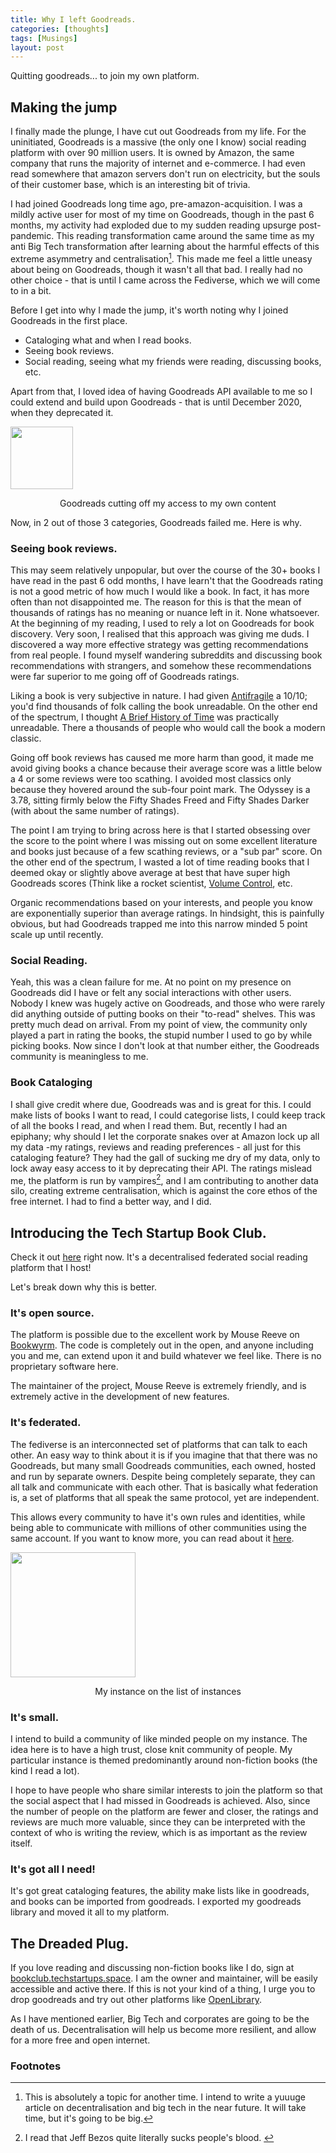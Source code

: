 ```yaml
---
title: Why I left Goodreads.
categories: [thoughts]
tags: [Musings]
layout: post
---
```


Quitting goodreads... to join my own platform.

## Making the jump
I finally made the plunge, I have cut out Goodreads from my life. For the uninitiated, Goodreads is a massive (the only one I know) social reading platform with over 90 million users. It is owned by Amazon, the same company that runs the majority of internet and e-commerce. I had even read somewhere that amazon servers don't run on electricity, but the souls of their customer base, which is an interesting bit of trivia.

I had joined Goodreads long time ago, pre-amazon-acquisition. I was a mildly active user for most of my time on Goodreads, though in the past 6 months, my activity had exploded due to my sudden reading upsurge post-pandemic. This reading transformation came around the same time as my anti Big Tech transformation after learning about the harmful effects of this extreme asymmetry and centralisation[^1]. This made me feel a little uneasy about being on Goodreads, though it wasn't all that bad. I really had no other choice - that is until I came across the Fediverse, which we will come to in a bit.

Before I get into why I made the jump, it's worth noting why I joined Goodreads in the first place. 
- Cataloging what and when I read books.
- Seeing book reviews.
- Social reading, seeing what my friends were reading, discussing books, etc.

Apart from that, I loved idea of having Goodreads API available to me so I could extend and build upon Goodreads - that is until December 2020, when they deprecated it.


<img src="https://i.imgur.com/2Dq4FUu.png" height="100">
<p style="text-align:center">Goodreads cutting off my access to my own content</p>


Now, in 2 out of those 3 categories, Goodreads failed me. Here is why.

### Seeing book reviews.
This may seem relatively unpopular, but over the course of the 30+ books I have read in the past 6 odd months, I have learn't that the Goodreads rating is not a good metric of how much I would like a book. In fact, it has more often than not disappointed me. The reason for this is that the mean of thousands of ratings has no meaning or nuance left in it. None whatsoever. At the beginning of my reading, I used to rely a lot on Goodreads for book discovery. Very soon, I realised that this approach was giving me duds. I discovered a way more effective strategy was getting recommendations from real people. I found myself wandering subreddits and discussing book recommendations with strangers, and somehow these recommendations were far superior to me going off of Goodreads ratings.

Liking a book is very subjective in nature. I had given [Antifragile](https://advait.live/antifragile/) a 10/10; you'd find thousands of folk calling the book unreadable. On the other end of the spectrum, I thought [A Brief History of Time](https://advait.live/history-of-time/) was practically unreadable. There a thousands of people who would call the book a modern classic.

Going off book reviews has caused me more harm than good, it made me avoid giving books a chance because their average score was a little below a 4 or some reviews were too scathing. I avoided most classics only because they hovered around the sub-four point mark. The Odyssey is a 3.78, sitting firmly below the Fifty Shades Freed and Fifty Shades Darker (with about the same number of ratings).

The point I am trying to bring across here is that I started obsessing over the score to the point where I was missing out on some excellent literature and books just because of a few scathing reviews, or a "sub par" score. On the other end of the spectrum, I wasted a lot of time reading books that I deemed okay or slightly above average at best that have super high Goodreads scores (Think like a rocket scientist, [Volume Control](https://advait.live/volume-control/), etc.

Organic recommendations based on your interests, and people you know are exponentially superior than average ratings. In hindsight, this is painfully obvious, but had Goodreads trapped me into this narrow minded 5 point scale up until recently.

### Social Reading.
Yeah, this was a clean failure for me. At no point on my presence on Goodreads did I have or felt any social interactions with other users. Nobody I knew was hugely active on Goodreads, and those who were rarely did anything outside of putting books on their "to-read" shelves. This was pretty much dead on arrival. From my point of view, the community only played a part in rating the books, the stupid number I used to go by while picking books. Now since I don't look at that number either, the Goodreads community is meaningless to me. 

### Book Cataloging
I shall give credit where due, Goodreads was and is great for this. I could make lists of books I want to read, I could categorise lists, I could keep track of all the books I read, and when I read them. But, recently I had an epiphany; why should I let the corporate snakes over at Amazon lock up all my data -my ratings, reviews and reading preferences - all just for this cataloging feature? They had the gall of sucking me dry of my data, only to lock away easy access to it by deprecating their API. 
The ratings mislead me, the platform is run by vampires[^2], and I am contributing to another data silo, creating extreme centralisation, which is against the core ethos of the free internet. I had to find a better way, and I did.

## Introducing the Tech Startup Book Club.
Check it out [here](https://bookclub.techstartups.space/) right now.
It's a decentralised federated social reading platform that I host! 

Let's break down why this is better.

### It's open source.
The platform is possible due to the excellent work by Mouse Reeve on [Bookwyrm](https://github.com/bookwyrm-social/). The code is completely out in the open, and anyone including you and me, can extend upon it and build whatever we feel like. There is no proprietary software here.

The maintainer of the project, Mouse Reeve is extremely friendly, and is extremely active in the development of new features.

### It's federated.
The fediverse is an interconnected set of platforms that can talk to each other. An easy way to think about it is if you imagine that that there was no Goodreads, but many small Goodreads communities, each owned, hosted and run by separate owners. Despite being completely separate, they can all talk and communicate with each other. That is basically what federation is, a set of platforms that all speak the same protocol, yet are independent. 

This allows every community to have it's own rules and identities, while being able to communicate with millions of other communities using the same account. If you want to know more, you can read about it [here](https://en.wikipedia.org/wiki/Fediverse).

<img src="https://i.imgur.com/JSAoLKw.png" height="200">
<p style="text-align:center">My instance on the list of instances</p>

### It's small.
I intend to build a community of like minded people on my instance. The idea here is to have a high trust, close knit community of people. My particular instance is themed predominantly around non-fiction books (the kind I read a lot). 

I hope to have people who share similar interests to join the platform so that the social aspect that I had missed in Goodreads is achieved. Also, since the number of people on the platform are fewer and closer, the ratings and reviews are much more valuable, since they can be interpreted with the context of who is writing the review, which is as important as the review itself.

### It's got all I need!
It's got great cataloging features, the ability make lists like in goodreads, and books can be imported from goodreads. I exported my goodreads library and moved it all to my platform. 

## The Dreaded Plug.
If you love reading and discussing non-fiction books like I do, sign at [bookclub.techstartups.space](https://bookclub.techstartups.space/). I am the owner and maintainer, will be easily accessible and active there. 
If this is not your kind of a thing, I urge you to drop goodreads and try out other platforms like [OpenLibrary](https://openlibrary.org/). 

As I have mentioned earlier, Big Tech and corporates are going to be the death of us. Decentralisation will help us become more resilient, and allow for a more free and open internet.



### Footnotes

[^1]: This is absolutely a topic for another time. I intend to write a yuuuge article on decentralisation and big tech in the near future. It will take time, but it's going to be big.

[^2]: I read that Jeff Bezos quite literally sucks people's blood.  [^3]
[^3]: On a more serious not, I acknowledge the good Amazon has done, but nuance doesn't make for good comedy.